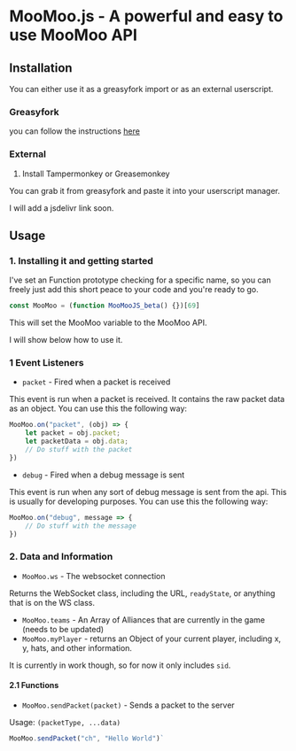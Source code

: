 # MooMoo.js - A powerful and easy to use MooMoo API

## Installation

You can either use it as a greasyfork import or as an external userscript.

### Greasyfork
you can follow the instructions [here](https://greasyfork.org/en/scripts/456235-moomoo-js)

### External

1. Install Tampermonkey or Greasemonkey

You can grab it from greasyfork and paste it into your userscript manager.

I will add a jsdelivr link soon.

## Usage

### 1. Installing it and getting started

I've set an Function prototype checking for a specific name, so you can freely just add this short peace to your code and you're ready to go.

```js
const MooMoo = (function MooMooJS_beta() {})[69]
```

This will set the MooMoo variable to the MooMoo API.

I will show below how to use it.

### 1 Event Listeners

- `packet` - Fired when a packet is received

This event is run when a packet is received. It contains the raw packet data as an object. You can use this the following way:

```js
MooMoo.on("packet", (obj) => {
    let packet = obj.packet;
    let packetData = obj.data;
    // Do stuff with the packet
})
```

- `debug` - Fired when a debug message is sent

This event is run when any sort of debug message is sent from the api. This is usually for developing purposes. You can use this the following way:

```js
MooMoo.on("debug", message => {
    // Do stuff with the message
})
```

### 2. Data and Information

- `MooMoo.ws` - The websocket connection

Returns the WebSocket class, including the URL, `readyState`, or anything that is on the WS class.

- `MooMoo.teams` - An Array of Alliances that are currently in the game (needs to be updated)
- `MooMoo.myPlayer` - returns an Object of your current player, including x, y, hats, and other information.

It is currently in work though, so for now it only includes `sid`.

#### 2.1 Functions

- `MooMoo.sendPacket(packet)` - Sends a packet to the server

Usage: `(packetType, ...data)`
```js
MooMoo.sendPacket("ch", "Hello World")`
```

